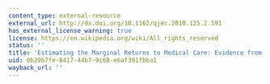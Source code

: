 ```yaml
---
content_type: external-resource
external_url: http://dx.doi.org/10.1162/qjec.2010.125.2.591
has_external_license_warning: true
license: https://en.wikipedia.org/wiki/All_rights_reserved
status: ''
title: 'Estimating the Marginal Returns to Medical Care: Evidence from At-risk Newborns'
uid: 0b29b7fe-8417-44b7-9c68-e6af391fbba1
wayback_url: ''
---
```

